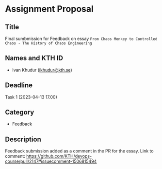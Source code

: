 # Assignment Proposal

## Title

Final sumbmission for Feedback on essay `From Chaos Monkey to Controlled Chaos - The History of Chaos Engineering`

## Names and KTH ID

  - Ivan Khudur (ikhudur@kth.se)

## Deadline

Task 1 (2023-04-13 17.00)

## Category

- Feedback

## Description

Feedback submission added as a comment in the PR for the essay. Link to comment: https://github.com/KTH/devops-course/pull/2147#issuecomment-1506815494

